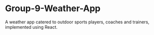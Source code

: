 # Group-9-Weather-App
A weather app catered to outdoor sports players, coaches and trainers, implemented using React.
